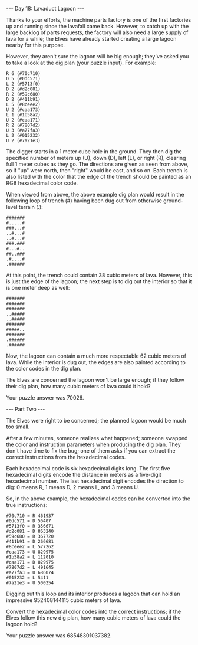 --- Day 18: Lavaduct Lagoon ---

Thanks to your efforts, the machine parts factory is one of the first factories up and running since the lavafall came back. However, to catch up with the large backlog of parts requests, the factory will also need a large supply of lava for a while; the Elves have already started creating a large lagoon nearby for this purpose.

However, they aren't sure the lagoon will be big enough; they've asked you to take a look at the dig plan (your puzzle input). For example:
````
R 6 (#70c710)
D 5 (#0dc571)
L 2 (#5713f0)
D 2 (#d2c081)
R 2 (#59c680)
D 2 (#411b91)
L 5 (#8ceee2)
U 2 (#caa173)
L 1 (#1b58a2)
U 2 (#caa171)
R 2 (#7807d2)
U 3 (#a77fa3)
L 2 (#015232)
U 2 (#7a21e3)
````
The digger starts in a 1 meter cube hole in the ground. They then dig the specified number of meters up (U), down (D), left (L), or right (R), clearing full 1 meter cubes as they go. The directions are given as seen from above, so if "up" were north, then "right" would be east, and so on. Each trench is also listed with the color that the edge of the trench should be painted as an RGB hexadecimal color code.

When viewed from above, the above example dig plan would result in the following loop of trench (#) having been dug out from otherwise ground-level terrain (.):
````
#######
#.....#
###...#
..#...#
..#...#
###.###
#...#..
##..###
.#....#
.######
````
At this point, the trench could contain 38 cubic meters of lava. However, this is just the edge of the lagoon; the next step is to dig out the interior so that it is one meter deep as well:
````
#######
#######
#######
..#####
..#####
#######
#####..
#######
.######
.######
````
Now, the lagoon can contain a much more respectable 62 cubic meters of lava. While the interior is dug out, the edges are also painted according to the color codes in the dig plan.

The Elves are concerned the lagoon won't be large enough; if they follow their dig plan, how many cubic meters of lava could it hold?

Your puzzle answer was 70026.

--- Part Two ---

The Elves were right to be concerned; the planned lagoon would be much too small.

After a few minutes, someone realizes what happened; someone swapped the color and instruction parameters when producing the dig plan. They don't have time to fix the bug; one of them asks if you can extract the correct instructions from the hexadecimal codes.

Each hexadecimal code is six hexadecimal digits long. The first five hexadecimal digits encode the distance in meters as a five-digit hexadecimal number. The last hexadecimal digit encodes the direction to dig: 0 means R, 1 means D, 2 means L, and 3 means U.

So, in the above example, the hexadecimal codes can be converted into the true instructions:

````
#70c710 = R 461937
#0dc571 = D 56407
#5713f0 = R 356671
#d2c081 = D 863240
#59c680 = R 367720
#411b91 = D 266681
#8ceee2 = L 577262
#caa173 = U 829975
#1b58a2 = L 112010
#caa171 = D 829975
#7807d2 = L 491645
#a77fa3 = U 686074
#015232 = L 5411
#7a21e3 = U 500254
````
Digging out this loop and its interior produces a lagoon that can hold an impressive 952408144115 cubic meters of lava.

Convert the hexadecimal color codes into the correct instructions; if the Elves follow this new dig plan, how many cubic meters of lava could the lagoon hold?

Your puzzle answer was 68548301037382.
